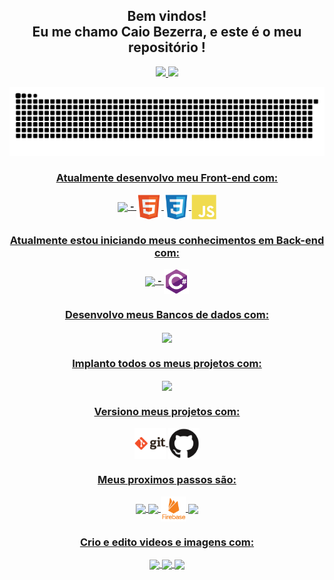 
<h2 align="center"> Bem vindos! <br> Eu me chamo Caio Bezerra, e este é o meu repositório ! </h2>
 
 <div align="center">
  <a href="https://github.com/SantanaCaio">
    <img height="160em" src="https://github-readme-stats.vercel.app/api?username=SantanaCaio&show_icons=true&theme=dark&include_all_commits=true&count_private=true"/>
    <img height="160em" src="https://github-readme-stats.vercel.app/api/top-langs/?username=SantanaCaio&layout=compact&langs_count=7&theme=dark"/>
</div>
 
![Snake animation](https://github.com/SantanaCaio/SantanaCaio/blob/output/github-contribution-grid-snake.svg)

	


<div align="center" style="display: inline_block"><h3>Atualmente desenvolvo meu Front-end com: </h3></div>
<div align="center" style="display: inline_block"> 
  <img align="center"  height="40" src="https://img.shields.io/badge/Angular-DD0031?style=for-the-badge&logo=angular&logoColor=white">
<strong width="50"> - </strong>
  <img align="center"  height="40" width="40" src="https://github.com/SantanaCaio/SantanaCaio/blob/main/assets/html5/html5-original.svg">
  <img align="center"  height="40" width="40" src="https://github.com/SantanaCaio/SantanaCaio/blob/main/assets/css3/css3-original.svg">
  <img align="center"  height="40" width="40" src="https://raw.githubusercontent.com/devicons/devicon/master/icons/javascript/javascript-plain.svg">
</div>
 
<div align="center" style="display: inline_block"><h3>Atualmente estou <strong>iniciando</strong> meus conhecimentos em Back-end com:</h3></div>
<div align="center" style="display: inline_block">
 <img align="center"  height="40" src="https://img.shields.io/badge/.NET-5C2D91?style=for-the-badge&logo=.net&logoColor=white">
<strong width="50"> - </strong>
 <img align="center"  height="40" width="40" src="https://github.com/SantanaCaio/SantanaCaio/blob/main/assets/csharp/csharp-original.svg"> 
</div>
	
 <div align="center" style="display: inline_block"><h3>Desenvolvo meus Bancos de dados com:</h3></div>
<div align="center" style="display: inline_block">
 <img align="center"  height="40" src="https://img.shields.io/badge/MySQL-00000F?style=for-the-badge&logo=mysql&logoColor=white">
</div>

<div align="center" style="display: inline_block"><h3><h3>Implanto todos os meus projetos com:</h3></div>
<div align="center" style="display: inline_block"> 
  <img align="center"  height="40" src="https://img.shields.io/badge/Amazon_AWS-232F3E?style=for-the-badge&logo=amazon-aws&logoColor=white"> 
</div>

 <div align="center" style="display: inline_block"><h3><h3>Versiono meus projetos com:</h3></div>
<div align="center" style="display: inline_block"> 
  <img align="center"  height="50" src="https://github.com/devicons/devicon/blob/master/icons/git/git-original-wordmark.svg">  
  <img align="center"  height="50" src="https://github.com/devicons/devicon/blob/master/icons/github/github-original.svg"> 
</div>
	
<div align="center" style="display: inline_block"><h3><h3>Meus proximos passos são:</h3></div>
<div align="center" style="display: inline_block"> 
	<img align="center"  height="40" src="https://img.shields.io/badge/Flutter-02569B?style=for-the-badge&logo=flutter&logoColor=white">  
	<img align="center"  height="40" src="https://img.shields.io/badge/Dart-0175C2?style=for-the-badge&logo=dart&logoColor=white">  
	<img align="center"  height="40" src="https://github.com/SantanaCaio/SantanaCaio/blob/main/assets/firebase/firebase-plain-wordmark.svg"> 
	<img align="center"  height="40" src="https://img.shields.io/badge/Java-ED8B00?style=for-the-badge&logo=java&logoColor=white"> 
</div>
	
<div align="center" style="display: inline_block"><h3><h3>Crio e edito videos e imagens com:</h3></div>
<div align="center" style="display: inline_block"> 
  <img align="center"  height="30" src="https://aleen42.github.io/badges/src/after_effects.svg">  
  <img align="center"  height="30" src="https://aleen42.github.io/badges/src/photoshop.svg">  
  <img align="center"  height="30" src="https://aleen42.github.io/badges/src/premiere.svg"> 
</div>



